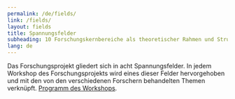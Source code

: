 ```yaml
---
permalink: /de/fields/
link: /fields/
layout: fields
title: Spannungsfelder
subheading: 10 Forschungskernbereiche als theoretischer Rahmen und Struktur des Projekts
lang: de
---
```


Das Forschungsprojekt gliedert sich in acht Spannungsfelder. In jedem Workshop des Forschungsprojekts wird eines dieser Felder hervorgehoben und mit den von den verschiedenen Forschern behandelten Themen verknüpft. [Programm des Workshops](../../../../assets/pdf/überblick.pdf).
<!-- more -->
